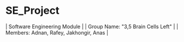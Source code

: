 # SE_Project
| Software Engineering Module |
| Group Name: "3,5 Brain Cells Left" |
| Members: Adnan, Rafey, Jakhongir, Anas |
